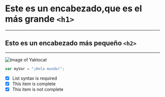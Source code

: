 # Este es un encabezado,que es el más grande `<h1>`
---
## Esto es un encabezado más pequeño `<h2>`
---
![Image of Yaktocat](https://octodex.github.com/images/yaktocat.png)

``` javascript 
var myVar = "¡Hola mundo!"; 
```

- [x] List syntax is required
- [x] This item is complete
- [x] This item is not complete
